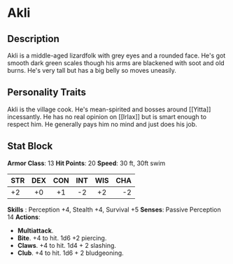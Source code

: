 # Akli
## Description
Akli is a middle-aged lizardfolk with grey eyes and a rounded face. He's got smooth dark green scales though his arms are blackened with soot and old burns. He's very tall but has a big belly so moves uneasily. 

## Personality Traits
Akli is the village cook. He's mean-spirited and bosses around [[Yitta]] incessantly. He has no real opinion on [[Irlax]] but is smart enough to respect him. He generally pays him no mind and just does his job. 

## Stat Block
**Armor Class**: 13
**Hit Points**: 20
**Speed**: 30 ft, 30ft swim

| STR | DEX | CON | INT | WIS | CHA |
| :--- | :---:  | :---: | :---: | :---: | ---: |
| +2 | +0 | +1 | -2 | +2 | -2 |

**Skills** : Perception +4, Stealth +4, Survival +5
**Senses**: Passive Perception 14
**Actions**: 
- **Multiattack**.
- **Bite**. +4 to hit. 1d6 +2 piercing.
- **Claws**. +4 to hit. 1d4 + 2 slashing.
- **Club**. +4 to hit. 1d6 + 2 bludgeoning. 

